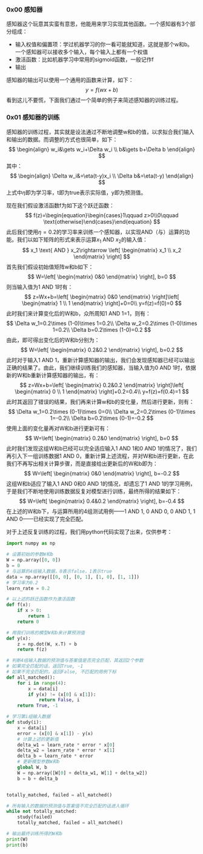 ### 0x00 感知器

感知器这个玩意其实蛮有意思，他能用来学习实现其他函数。一个感知器有3个部分组成：

* 输入权值和偏置项：学过机器学习的你一看可能就知道，这就是那个w和b。一个感知器可以接收多个输入，每个输入上都有一个权值
* 激活函数：比如机器学习中常用的sigmoid函数，一般记作f
* 输出

感知器的输出可以使用一个通用的函数来计算，如下：
$$
y=f(wx+b)
$$
看到这儿不要慌，下面我们通过一个简单的例子来简述感知器的训练过程。

### 0x01 感知器的训练

感知器的训练过程，其实就是设法通过不断地调整w和b的值，以求拟合我们输入和输出的数据。而调整的方式也很简单，如下：
$$
\begin{align}
w_i&\gets w_i+\Delta w_i \\
b&\gets b+\Delta b
\end{align}
$$
其中：
$$
\begin{align}
\Delta w_i&=\eta(t-y)x_i \\
\Delta b&=\eta(t-y)
\end{align}
$$
上式中$\eta$即为学习率，t即为true表示实际值，y即为预测值。

现在我们假设激活函数f为如下这个跃迁函数：
$$
f(z)=\begin{equation}\begin{cases}1\qquad z>0\\0\qquad \text{otherwise}\end{cases}\end{equation}
$$
此后我们使用$\eta=0.2$的学习率来训练一个感知器，以实现AND（与）运算的功能。我们以如下矩阵的形式来表示运算$x_1 \text{ AND } x_2$的输入值：
$$
x_1 \text{ AND } x_2\rightarrow 
\left[
 \begin{matrix}
   x_1  \\
   x_2 
  \end{matrix}
\right]
$$
首先我们假设初始值矩阵w和b如下：
$$
W=\left[
 \begin{matrix}
   0&0 
  \end{matrix}
\right], 
b=0
$$
则当输入值为1 AND 1时有：
$$
z=Wx+b=\left[
 \begin{matrix}
   0&0 
  \end{matrix}
\right]\left[
 \begin{matrix}
   1  \\
   1 
  \end{matrix}
\right]+0=0\\
y=f(z)=f(0)=0
$$
此时我们来计算变化后的W和b，众所周知1 AND 1=1，则有：
$$
\Delta w_1=0.2\times (1-0)\times 1=0.2\\
\Delta w_2=0.2\times (1-0)\times 1=0.2\\
\Delta b=0.2\times (1-0)=0.2
$$
由此，即可得出变化后的W和b分别为：
$$
W=\left[
 \begin{matrix}
   0.2&0.2 
  \end{matrix}
\right], 
b=0.2
$$
此时对于输入1 AND 1，重新计算感知器的输出，我们会发现感知器已经可以输出正确的结果了。由此，我们继续训练我们的感知器，当输入值为0 AND 1时，依据新的W和b重新计算感知器的输出，有：
$$
z=Wx+b=\left[
 \begin{matrix}
   0.2&0.2 
  \end{matrix}
\right]\left[
 \begin{matrix}
   0  \\
   1 
  \end{matrix}
\right]+0.2=0.4\\
y=f(z)=f(0.4)=1
$$
此时其返回了错误的结果，我们再来计算w和b的变化量，然后进行更新，则有：
$$
\Delta w_1=0.2\times (0-1)\times 0=0\\
\Delta w_2=0.2\times (0-1)\times 1=-0.2\\
\Delta b=0.2\times (0-1)=-0.2
$$
使用上面的变化量再对W和b进行更新可有：
$$
W=\left[
 \begin{matrix}
   0.2&0 
  \end{matrix}
\right], 
b=0
$$
此时我们发现这组W和b已经可以完全适应输入1 AND 1和0 AND 1的情况了，我们再引入下一组训练数据1 AND 0，重新计算上述流程，并对W和b进行更新，在此我们不再写出相关计算步骤，而是直接给出更新后的W和b即为：
$$
W=\left[
 \begin{matrix}
   0&0 
  \end{matrix}
\right], 
b=-0.2
$$
这组W和b适应了输入1 AND 0和0 AND 1的情况，却遗忘了1 AND 1的学习用例，于是我们不断地使用训练数据反复对模型进行训练，最终所得的结果如下：
$$
W=\left[
 \begin{matrix}
   0.4&0.2 
  \end{matrix}
\right], 
b=-0.4
$$
在上述的W和b下，与运算所用的4组测试用例——1 AND 1, 0 AND 0, 0 AND 1, 1 AND 0——已经实现了完全匹配。

对于上述反复训练的过程，我们用python代码实现了出来，仅供参考：

```python
import numpy as np

# 设置初始的参数W和b
W = np.array([0, 0])
b = 0
# 与运算的4组输入数据，0表示false，1表示true
data = np.array([[0, 0], [0, 1], [1, 0], [1, 1]])
# 学习率为0.2
learn_rate = 0.2

# 以上述的跃迁函数作为激活函数
def f(x):
    if x > 0:
        return 1
    return 0

# 用我们训练的模型W和b来计算预测值
def y(x):
    z = np.dot(W, x.T) + b
    return f(z)

# 判断4组输入数据的预测值与答案值是否完全匹配，其返回2个参数
# 如果完全匹配的话，返回True, -1
# 如果不完全匹配的，返回False, 不匹配的用例下标
def all_matched():
    for i in range(4):
        x = data[i]
        if y(x) != (x[0] & x[1]):
            return False, i
    return True, -1

# 学习第i组输入数据
def study(i):
    x = data[i]
    error = (x[0] & x[1]) - y(x)
    # 计算上述的更新值
    delta_w1 = learn_rate * error * x[0]
    delta_w2 = learn_rate * error * x[1]
    delta_b = learn_rate * error
    # 更新模型参数W和b
    global W, b
    W = np.array([W[0] + delta_w1, W[1] + delta_w2])
    b = b + delta_b


totally_matched, failed = all_matched()

# 所有输入的数据的预测值与答案值不完全匹配的话进入循环
while not totally_matched:
    study(failed)
    totally_matched, failed = all_matched()

# 输出最终训练所得的W和b
print(W)
print(b)
```

